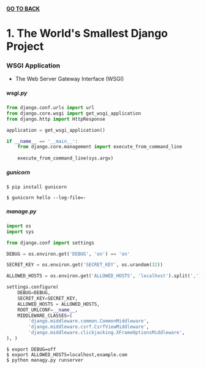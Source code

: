 #### [GO TO BACK](../README.md)

# 1. The World's Smallest Django Project
### WSGI Application
- The Web Server Gateway Interface (WSGI)
##### wsgi.py
```python
from django.conf.urls import url
from django.core.wsgi import get_wsgi_application
from django.http import HttpResponse

application = get_wsgi_application()

if __name__ == '__main__':
    from django.core.management import execute_from_command_line
    
    execute_from_command_line(sys.argv)
```
##### gunicorn
```shell
$ pip install gunicorn

$ gunicorn hello --log-file=-
```
##### manage.py
```python
import os
import sys

from django.conf import settings

DEBUG = os.environ.get('DEBUG', 'on') == 'on'

SECRET_KEY = os.environ.get('SECRET_KEY', os.urandom(32))

ALLOWED_HOSTS = os.environ.get('ALLOWED_HOSTS', 'localhost').split(',')

settings.configure( 
    DEBUG=DEBUG,
    SECRET_KEY=SECRET_KEY, 
    ALLOWED_HOSTS = ALLOWED_HOSTS,
    ROOT_URLCONF=__name__, 
    MIDDLEWARE_CLASSES=(
        'django.middleware.common.CommonMiddleware',
        'django.middleware.csrf.CsrfViewMiddleware', 
        'django.middleware.clickjacking.XFrameOptionsMiddleware',
), )

```
```shell
$ export DEBUG=off
$ export ALLOWED_HOSTS=localhost,example.com
$ python managy.py runserver
```

